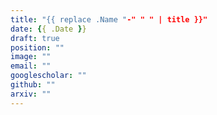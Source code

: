 ```yaml
---
title: "{{ replace .Name "-" " " | title }}"
date: {{ .Date }}
draft: true
position: ""
image: ""
email: ""
googlescholar: ""
github: ""
arxiv: ""
---
```


